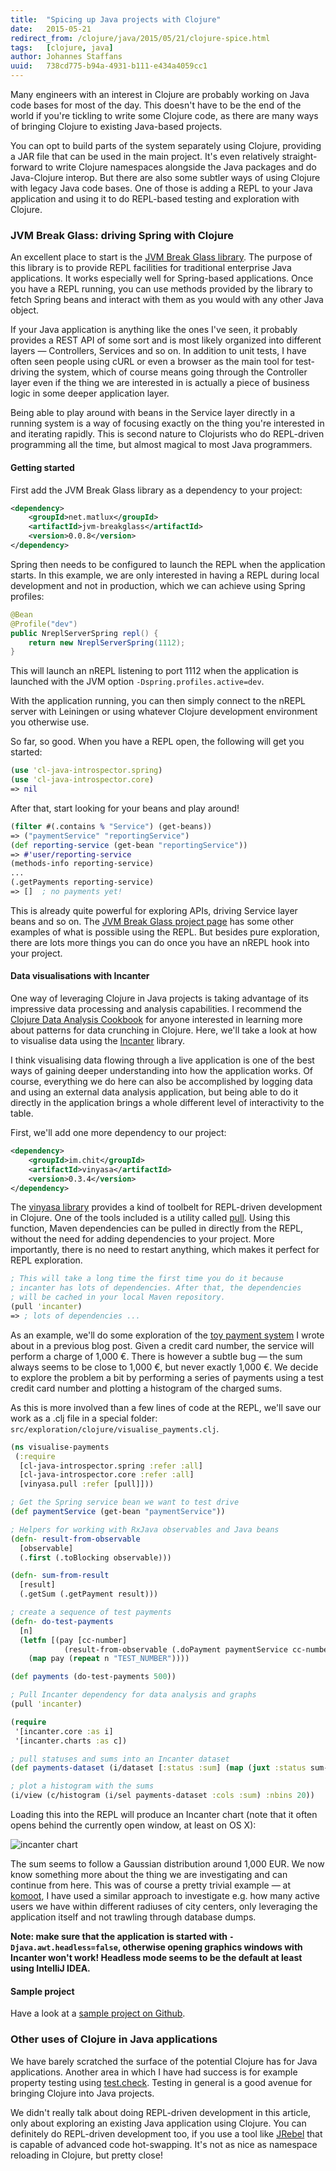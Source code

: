 ```yaml
---
title:  "Spicing up Java projects with Clojure"
date:   2015-05-21
redirect_from: /clojure/java/2015/05/21/clojure-spice.html
tags:   [clojure, java]
author: Johannes Staffans
uuid:   738cd775-b94a-4931-b111-e434a4059cc1
---
```


Many engineers with an interest in Clojure are probably working on Java code bases for most of the day. 
This doesn't have to be the end of the world if you're tickling to write some Clojure code, as there are many ways of 
bringing Clojure to existing Java-based projects. 

You can opt to build parts of the system separately using Clojure, providing a JAR file that can be used 
in the main project. It's even relatively straight-forward to write Clojure namespaces alongside the 
Java packages and do Java-Clojure interop. But there are also some subtler ways of using Clojure with
legacy Java code bases. One of those is adding a REPL to your Java application and using it to do
REPL-based testing and exploration with Clojure. 

### JVM Break Glass: driving Spring with Clojure

An excellent place to start is the [JVM Break Glass library](https://github.com/matlux/jvm-breakglass). The purpose of this library is to provide
REPL facilities for traditional enterprise Java applications. It works especially well for Spring-based
applications. Once you have a REPL running, you can use methods provided by the library to fetch
Spring beans and interact with them as you would with any other Java object. 

If your Java application is anything like the ones I've seen, it probably provides a REST API of some
sort and is most likely organized into different layers — Controllers, Services and so on. In addition
to unit tests, I have often seen people using cURL or even a browser as the main tool for test-driving 
the system, which of course means going through the Controller layer even if the thing we are interested 
in is actually a piece of business logic in some deeper application layer. 

Being able to play around with beans in the Service layer directly in a running system is a 
way of focusing exactly on the thing you're interested in and iterating rapidly. This is second
nature to Clojurists who do REPL-driven programming all the time, but almost magical to most
Java programmers.

#### Getting started

First add the JVM Break Glass library as a dependency to your project:

```xml
<dependency>
    <groupId>net.matlux</groupId>
    <artifactId>jvm-breakglass</artifactId>
    <version>0.0.8</version>
</dependency>
```

Spring then needs to be configured to launch the REPL when the application starts.
In this example, we are only interested in having a REPL during local development and not in production,
which we can achieve using Spring profiles:

```java
@Bean
@Profile("dev")
public NreplServerSpring repl() {
    return new NreplServerSpring(1112);
}
```

This will launch an nREPL listening to port 1112 when the application is launched with the JVM option `-Dspring.profiles.active=dev`. 

With the application running, you can then simply connect to the nREPL server with Leiningen or using whatever 
Clojure development environment you otherwise use. 

So far, so good. When you have a REPL open, the following will get you started:

```clojure
(use 'cl-java-introspector.spring)
(use 'cl-java-introspector.core)
=> nil
```

After that, start looking for your beans and play around!

```clojure
(filter #(.contains % "Service") (get-beans))
=> ("paymentService" "reportingService")
(def reporting-service (get-bean "reportingService"))
=> #'user/reporting-service
(methods-info reporting-service)
...
(.getPayments reporting-service)
=> []  ; no payments yet!
```

This is already quite powerful for exploring APIs, driving Service layer beans and so on. The [JVM Break Glass project page](https://github.com/matlux/jvm-breakglass) has some other examples of what is possible using the REPL. But besides pure exploration, there are lots more things you can do once you have an nREPL hook into your project.

#### Data visualisations with Incanter

One way of leveraging Clojure in Java projects is taking advantage of its impressive data processing and analysis capabilities. 
I recommend the [Clojure Data Analysis Cookbook](https://www.packtpub.com/big-data-and-business-intelligence/clojure-data-analysis-cookbook) for anyone interested in learning more about patterns for data crunching
in Clojure. Here, we'll take a look at how to visualise data using the [Incanter](http://incanter.org/) library. 

I think visualising data flowing through a live application is one of the best ways of gaining deeper understanding
into how the application works. Of course, everything we do here can also be accomplished by logging data and using 
an external data analysis application, but being able to do it directly in the application brings a whole different
level of interactivity to the table.

First, we'll add one more dependency to our project:

```xml
<dependency>
    <groupId>im.chit</groupId>
    <artifactId>vinyasa</artifactId>
    <version>0.3.4</version>
</dependency>
```

The [vinyasa library](https://github.com/zcaudate/vinyasa) provides a kind of toolbelt for REPL-driven development in Clojure. One of the tools included is a
utility called [pull](https://github.com/zcaudate/vinyasa#pull). Using this function, Maven dependencies can be pulled in directly from the REPL,
without the need for adding dependencies to your project. More importantly, there is no need to restart anything, which makes it perfect
for REPL exploration.

```clojure
; This will take a long time the first time you do it because 
; incanter has lots of dependencies. After that, the dependencies 
; will be cached in your local Maven repository. 
(pull 'incanter)
=> ; lots of dependencies ...
```

As an example, we'll do some exploration of the [toy payment system](http://jstaffans.github.io/blog/2015/03/16/spring-boot.html) I wrote about in a previous blog post.
Given a credit card number, the service will perform a charge of 1,000 €. There is however a subtle bug — the sum always seems to be close to 1,000 €, but never exactly 1,000 €.
We decide to explore the problem a bit by performing a series of payments using a test credit card number and plotting a histogram of the charged sums.

As this is more involved than a few lines of code at the REPL, we'll save our work as a .clj file in a special folder: `src/exploration/clojure/visualise_payments.clj`. 

```clojure
(ns visualise-payments
 (:require
  [cl-java-introspector.spring :refer :all]
  [cl-java-introspector.core :refer :all]
  [vinyasa.pull :refer [pull]]))

; Get the Spring service bean we want to test drive
(def paymentService (get-bean "paymentService"))

; Helpers for working with RxJava observables and Java beans
(defn- result-from-observable
  [observable]
  (.first (.toBlocking observable)))

(defn- sum-from-result
  [result]
  (.getSum (.getPayment result)))

; create a sequence of test payments 
(defn- do-test-payments
  [n]
  (letfn [(pay [cc-number]
            (result-from-observable (.doPayment paymentService cc-number)))]
    (map pay (repeat n "TEST_NUMBER"))))

(def payments (do-test-payments 500))

; Pull Incanter dependency for data analysis and graphs
(pull 'incanter)

(require
 '[incanter.core :as i]
 '[incanter.charts :as c])

; pull statuses and sums into an Incanter dataset
(def payments-dataset (i/dataset [:status :sum] (map (juxt :status sum-from-result) payments)))

; plot a histogram with the sums
(i/view (c/histogram (i/sel payments-dataset :cols :sum) :nbins 20))
```

Loading this into the REPL will produce an Incanter chart (note that it often opens behind the currently open window, at least on OS X):

![incanter chart](/images/incanter.png)

The sum seems to follow a Gaussian distribution around 1,000 EUR. We now know something more about the thing we are investigating 
and can continue from here. This was of course a pretty trivial example — at [komoot](https://www.komoot.de), I have used a similar 
approach to investigate e.g. how many active users we have within different radiuses of city centers, only leveraging the application itself 
and not trawling through database dumps.

**Note: make sure that the application is started with `-Djava.awt.headless=false`, otherwise opening graphics windows with Incanter won't work! 
Headless mode seems to be the default at least using IntelliJ IDEA.**

#### Sample project

Have a look at a [sample project on Github](https://github.com/jstaffans/pay-me-spring-boot).

### Other uses of Clojure in Java applications

We have barely scratched the surface of the potential Clojure has for Java applications. Another area in which I have had 
success is for example property testing using [test.check](https://github.com/clojure/test.check). Testing in general
is a good avenue for bringing Clojure into Java projects. 

We didn't really talk about doing REPL-driven development in this article, only about exploring an existing Java
application using Clojure. You can definitely do REPL-driven development too, if you use a tool like [JRebel](http://zeroturnaround.com/software/jrebel/)
that is capable of advanced code hot-swapping. It's not as nice as namespace reloading in Clojure, but pretty close!



